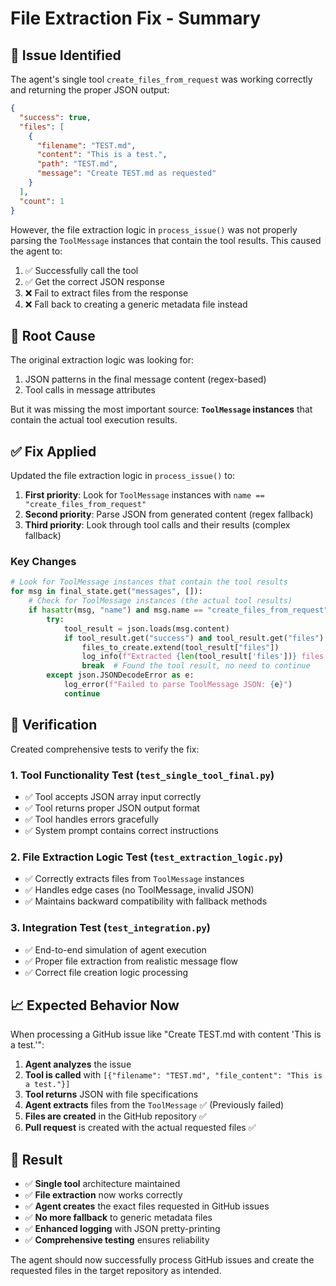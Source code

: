 # File Extraction Fix - Summary

## 🐛 Issue Identified

The agent's single tool `create_files_from_request` was working correctly and returning the proper JSON output:

```json
{
  "success": true,
  "files": [
    {
      "filename": "TEST.md",
      "content": "This is a test.",
      "path": "TEST.md",
      "message": "Create TEST.md as requested"
    }
  ],
  "count": 1
}
```

However, the file extraction logic in `process_issue()` was not properly parsing the `ToolMessage` instances that contain the tool results. This caused the agent to:

1. ✅ Successfully call the tool
2. ✅ Get the correct JSON response
3. ❌ Fail to extract files from the response
4. ❌ Fall back to creating a generic metadata file instead

## 🔧 Root Cause

The original extraction logic was looking for:
1. JSON patterns in the final message content (regex-based)
2. Tool calls in message attributes

But it was missing the most important source: **`ToolMessage` instances** that contain the actual tool execution results.

## ✅ Fix Applied

Updated the file extraction logic in `process_issue()` to:

1. **First priority**: Look for `ToolMessage` instances with `name == "create_files_from_request"`
2. **Second priority**: Parse JSON from generated content (regex fallback)
3. **Third priority**: Look through tool calls and their results (complex fallback)

### Key Changes

```python
# Look for ToolMessage instances that contain the tool results
for msg in final_state.get("messages", []):
    # Check for ToolMessage instances (the actual tool results)
    if hasattr(msg, "name") and msg.name == "create_files_from_request":
        try:
            tool_result = json.loads(msg.content)
            if tool_result.get("success") and tool_result.get("files"):
                files_to_create.extend(tool_result["files"])
                log_info(f"Extracted {len(tool_result['files'])} files from ToolMessage")
                break  # Found the tool result, no need to continue
        except json.JSONDecodeError as e:
            log_error(f"Failed to parse ToolMessage JSON: {e}")
            continue
```

## 🧪 Verification

Created comprehensive tests to verify the fix:

### 1. Tool Functionality Test (`test_single_tool_final.py`)
- ✅ Tool accepts JSON array input correctly
- ✅ Tool returns proper JSON output format
- ✅ Tool handles errors gracefully
- ✅ System prompt contains correct instructions

### 2. File Extraction Logic Test (`test_extraction_logic.py`)
- ✅ Correctly extracts files from `ToolMessage` instances
- ✅ Handles edge cases (no ToolMessage, invalid JSON)
- ✅ Maintains backward compatibility with fallback methods

### 3. Integration Test (`test_integration.py`)
- ✅ End-to-end simulation of agent execution
- ✅ Proper file extraction from realistic message flow
- ✅ Correct file creation logic processing

## 📈 Expected Behavior Now

When processing a GitHub issue like "Create TEST.md with content 'This is a test.'":

1. **Agent analyzes** the issue
2. **Tool is called** with `[{"filename": "TEST.md", "file_content": "This is a test."}]`
3. **Tool returns** JSON with file specifications
4. **Agent extracts** files from the `ToolMessage` ✅ (Previously failed)
5. **Files are created** in the GitHub repository ✅
6. **Pull request** is created with the actual requested files ✅

## 🎯 Result

- ✅ **Single tool** architecture maintained
- ✅ **File extraction** now works correctly
- ✅ **Agent creates** the exact files requested in GitHub issues
- ✅ **No more fallback** to generic metadata files
- ✅ **Enhanced logging** with JSON pretty-printing
- ✅ **Comprehensive testing** ensures reliability

The agent should now successfully process GitHub issues and create the requested files in the target repository as intended.
